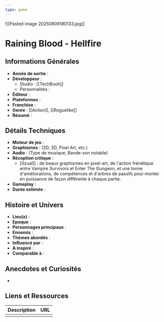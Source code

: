 ```yaml
---
type: game
---
```

![[Pasted image 20250809180133.jpg]]
# Raining Blood - Hellfire

## Informations Générales

- **Année de sortie** : 
- **Développeur** : 
	- Studio : [[TechBooh]]
	- Personnalités : 
- **Éditeur** : 
- **Plateformes** : 
- **Franchise** : 
- **Genre** : [[Action]], [[Roguelike]]
- **Résumé** : 

## Détails Techniques
- **Moteur de jeu** : 
- **Graphismes** : (2D, 3D, Pixel Art, etc.)
- **Audio** : (Type de musique, Bande-son notable)
- **Réception critique** : 
	- [[Izual]] : de beaux graphismes en pixel-art, de l'action frénétique entre Vampire Survivors et Enter The Gungeon, et une tonne d'améliorations, de compétences et d'arbres de passifs pour monter en puissance de façon différente à chaque partie.
- **Gameplay** :
- **Durée estimée** : 

## Histoire et Univers
- **Lieu(x)** : 
- **Epoque** : 
- **Personnages principaux** : 
- **Ennemis** :
- **Thèmes abordés** : 
- **Influencé par** :
- **A inspiré** : 
- **Comparable à** :
## Anecdotes et Curiosités
- 
## Liens et Ressources

| Description | URL |
| ----------- | --- |
|             |     |
